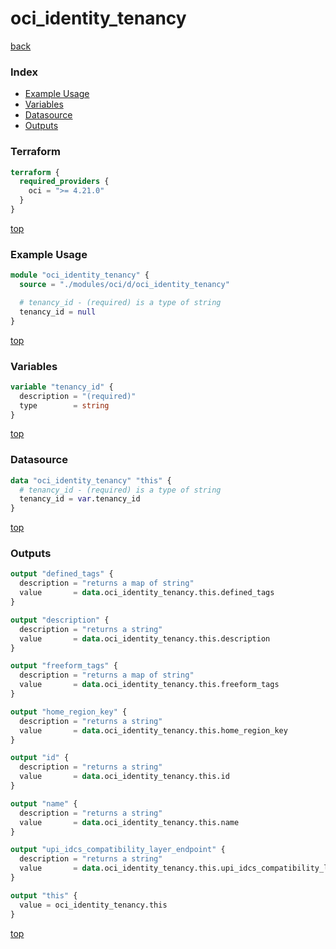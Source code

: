 # oci_identity_tenancy

[back](../oci.md)

### Index

- [Example Usage](#example-usage)
- [Variables](#variables)
- [Datasource](#datasource)
- [Outputs](#outputs)

### Terraform

```terraform
terraform {
  required_providers {
    oci = ">= 4.21.0"
  }
}
```

[top](#index)

### Example Usage

```terraform
module "oci_identity_tenancy" {
  source = "./modules/oci/d/oci_identity_tenancy"

  # tenancy_id - (required) is a type of string
  tenancy_id = null
}
```

[top](#index)

### Variables

```terraform
variable "tenancy_id" {
  description = "(required)"
  type        = string
}
```

[top](#index)

### Datasource

```terraform
data "oci_identity_tenancy" "this" {
  # tenancy_id - (required) is a type of string
  tenancy_id = var.tenancy_id
}
```

[top](#index)

### Outputs

```terraform
output "defined_tags" {
  description = "returns a map of string"
  value       = data.oci_identity_tenancy.this.defined_tags
}

output "description" {
  description = "returns a string"
  value       = data.oci_identity_tenancy.this.description
}

output "freeform_tags" {
  description = "returns a map of string"
  value       = data.oci_identity_tenancy.this.freeform_tags
}

output "home_region_key" {
  description = "returns a string"
  value       = data.oci_identity_tenancy.this.home_region_key
}

output "id" {
  description = "returns a string"
  value       = data.oci_identity_tenancy.this.id
}

output "name" {
  description = "returns a string"
  value       = data.oci_identity_tenancy.this.name
}

output "upi_idcs_compatibility_layer_endpoint" {
  description = "returns a string"
  value       = data.oci_identity_tenancy.this.upi_idcs_compatibility_layer_endpoint
}

output "this" {
  value = oci_identity_tenancy.this
}
```

[top](#index)